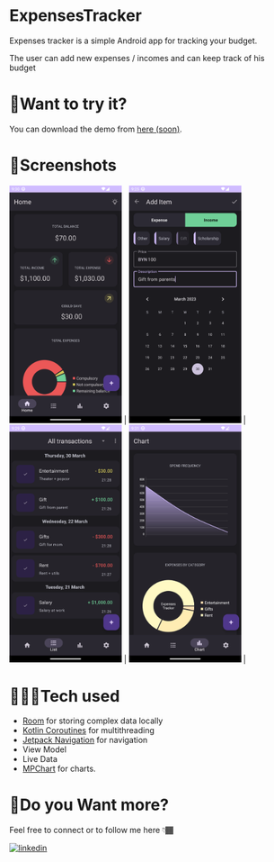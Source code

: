 # ExpensesTracker

Expenses tracker is a simple Android app for tracking your budget. 

The user can add new expenses / incomes and can keep track of his budget


# 🧐Want to try it?

You can download the demo from [here (soon)](https://github.com/aptemkov/ExpensesTracker/blob/master/screenshots/).


# 📸Screenshots

<img src="https://github.com/aptemkov/ExpensesTracker/blob/master/screenshots/expenses_screen_main.png" width="200"> | 
<img src="https://github.com/aptemkov/ExpensesTracker/blob/master/screenshots/expenses_screen_adding.png" width="200"> | 
<img src="https://github.com/aptemkov/ExpensesTracker/blob/master/screenshots/expenses_screen_list.png" width="200"> | 
<img src="https://github.com/aptemkov/ExpensesTracker/blob/master/screenshots/expenses_screen_chart.png" width="200"> | 


# 🧑🏾‍💻Tech used

* [Room](https://developer.android.com/training/data-storage/room) for storing complex data locally
* [Kotlin Coroutines](https://developer.android.com/kotlin/coroutines) for multithreading
* [Jetpack Navigation](https://developer.android.com/guide/navigation) for navigation
* View Model
* Live Data
* [MPChart](https://github.com/PhilJay/MPAndroidChart) for charts.

# 🔗Do you Want more?

Feel free to connect or to follow me here 👇🏾

[![linkedin](https://img.shields.io/badge/linkedin-0A66C2?style=for-the-badge&logo=linkedin&logoColor=white)](https://www.linkedin.com//in/aptemkov/)

